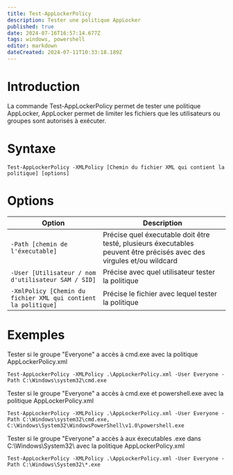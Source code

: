 ```yaml
---
title: Test-AppLockerPolicy
description: Tester une politique AppLocker
published: true
date: 2024-07-16T16:57:14.677Z
tags: windows, powershell
editor: markdown
dateCreated: 2024-07-11T10:33:18.189Z
---
```


# Introduction

La commande Test-AppLockerPolicy permet de tester une politique AppLocker, AppLocker permet de limiter les fichiers que les utilisateurs ou groupes sont autorisés à exécuter.

# Syntaxe

`Test-AppLockerPolicy -XMLPolicy [Chemin du fichier XML qui contient la politique] [options]`

# Options

| Option                                                         | Description                                                                                                           |
| -------------------------------------------------------------- | --------------------------------------------------------------------------------------------------------------------- |
| `-Path [chemin de l'éxecutable]`                               | Précise quel éxecutable doit être testé, plusieurs éxecutables peuvent être précisés avec des virgules et/ou wildcard |
| `-User [Utilisateur / nom d'utilisateur SAM / SID]`            | Précise avec quel utilisateur tester la politique                                                                     |
| `-XmlPolicy [Chemin du fichier XML qui contient la politique]` | Précise le fichier avec lequel tester la politique                                                                    |

# Exemples

Tester si le groupe "Everyone" a accès à cmd.exe avec la politique AppLockerPolicy.xml

`Test-AppLockerPolicy -XMLPolicy .\AppLockerPolicy.xml -User Everyone -Path C:\Windows\system32\cmd.exe`

Tester si le groupe "Everyone" a accès à cmd.exe et powershell.exe avec la politique AppLockerPolicy.xml

`Test-AppLockerPolicy -XMLPolicy .\AppLockerPolicy.xml -User Everyone -Path C:\Windows\system32\cmd.exe, C:\Windows\System32\WindowsPowerShell\v1.0\powershell.exe`

Tester si le groupe "Everyone" a accès à aux éxecutables .exe dans C:\Windows\System32\ avec la politique AppLockerPolicy.xml

`Test-AppLockerPolicy -XMLPolicy .\AppLockerPolicy.xml -User Everyone -Path C:\Windows\System32\*.exe`
